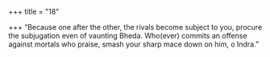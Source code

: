 +++
title = "18"

+++
“Because one after the other, the rivals become subject to you, procure  the subjugation even of vaunting Bheda.
Who(ever) commits an offense against mortals who praise, smash your  sharp mace down on him, o Indra.”